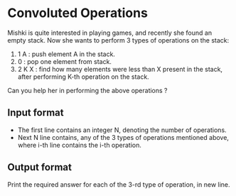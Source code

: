 # Convoluted Operations

Mishki is quite interested in playing games, and recently she found an empty stack. Now she wants to perform 3 types of operations on the stack:

1. 1 A : push element A in the stack.
2. 0 : pop one element from stack.
3. 2 K X : find how many elements were less than X present in the stack, after performing K-th operation on the stack.

Can you help her in performing the above operations ?

## Input format

- The first line contains an integer N, denoting the number of operations.
- Next N line contains, any of the 3 types of operations mentioned above, where i-th line contains the i-th operation.

## Output format

Print the required answer for each of the 3-rd type of operation, in new line.

